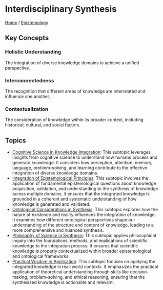 # Interdisciplinary Synthesis

[Home](../../../README.md) / [Epistemology](../../../epistemology/README.md)

## Key Concepts

### Holistic Understanding

The integration of diverse knowledge domains to achieve a unified perspective.

### Interconnectedness

The recognition that different areas of knowledge are interrelated and influence one another.

### Contextualization

The consideration of knowledge within its broader context, including historical, cultural, and social factors.

## Topics

- [Cognitive Science in Knowledge Integration](cognitive_science_in_knowledge_integration/README.md): This subtopic leverages insights from cognitive science to understand how humans process and generate knowledge. It considers how perception, attention, memory, language, problem-solving, and learning contribute to the effective integration of diverse knowledge domains.
- [Integration of Epistemological Principles](integration_of_epistemological_principles/README.md): This subtopic involves the application of fundamental epistemological questions about knowledge acquisition, validation, and understanding to the synthesis of knowledge across multiple domains. It ensures that the integrated knowledge is grounded in a coherent and systematic understanding of how knowledge is generated and validated.
- [Ontological Considerations in Synthesis](ontological_considerations_in_synthesis/README.md): This subtopic explores how the nature of existence and reality influences the integration of knowledge. It examines how different ontological perspectives shape our understanding of the structure and content of knowledge, leading to a more comprehensive and nuanced synthesis.
- [Philosophy of Science in Synthesis](philosophy_of_science_in_synthesis/README.md): This subtopic applies philosophical inquiry into the foundations, methods, and implications of scientific knowledge to the integration process. It ensures that scientific knowledge is properly contextualized within broader epistemological and ontological frameworks.
- [Practical Wisdom in Application](practical_wisdom_in_application/README.md): This subtopic focuses on applying the integrated knowledge in real-world contexts. It emphasizes the practical application of theoretical understanding through skills like decision-making, problem-solving, and ethical reasoning, ensuring that the synthesized knowledge is actionable and relevant.
